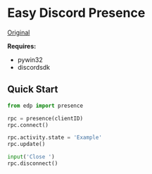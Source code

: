 # Easy Discord Presence
[Original](https://github.com/LennyPhoenix/py-discord-sdk)

**Requires:**
* pywin32
* discordsdk
## Quick Start
```python
from edp import presence

rpc = presence(clientID)
rpc.connect()

rpc.activity.state = 'Example'
rpc.update()

input('Close ')
rpc.disconnect()
```
